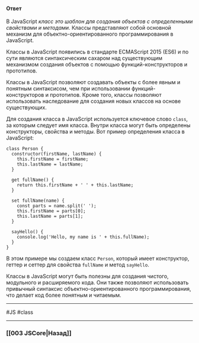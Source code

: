 #### Ответ

В JavaScript *класс это шаблон для создания объектов с определенными свойствами и методами.* Классы представляют собой основной механизм для объектно-ориентированного программирования в JavaScript.

Классы в JavaScript появились в стандарте ECMAScript 2015 (ES6) и по сути являются синтаксическим сахаром над существующим механизмом создания объектов с помощью функций-конструкторов и прототипов.

Классы в JavaScript позволяют создавать объекты с более явным и понятным синтаксисом, чем при использовании функций-конструкторов и прототипов. Кроме того, классы позволяют использовать наследование для создания новых классов на основе существующих.

Для создания класса в JavaScript используется ключевое слово `class`, за которым следует имя класса. Внутри класса могут быть определены конструкторы, свойства и методы. Вот пример определения класса в JavaScript:

```
class Person {
  constructor(firstName, lastName) {
    this.firstName = firstName;
    this.lastName = lastName;
  }

  get fullName() {
    return this.firstName + ' ' + this.lastName;
  }

  set fullName(name) {
    const parts = name.split(' ');
    this.firstName = parts[0];
    this.lastName = parts[1];
  }

  sayHello() {
    console.log('Hello, my name is ' + this.fullName);
  }
}
```

В этом примере мы создаем класс `Person`, который имеет конструктор, геттер и сеттер для свойства `fullName` и метод `sayHello`.

Классы в JavaScript могут быть полезны для создания чистого, модульного и расширяемого кода. Они также позволяют использовать привычный синтаксис объектно-ориентированного программирования, что делает код более понятным и читаемым.

___
 #JS #class

___

### [[003 JSCore|Назад]]